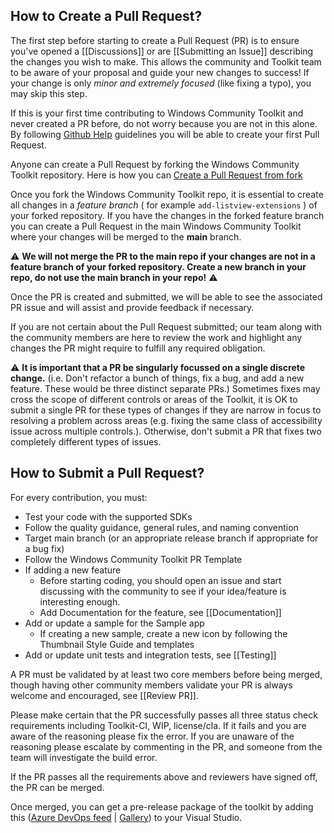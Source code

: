 ## How to Create a Pull Request?
The first step before starting to create a Pull Request (PR) is to ensure you've opened a [[Discussions]] or are [[Submitting an Issue]] describing the changes you wish to make. This allows the community and Toolkit team to be aware of your proposal and guide your new changes to success! If your change is only _minor and extremely focused_ (like fixing a typo), you may skip this step.

If this is your first time contributing to Windows Community Toolkit and never created a PR before, do not worry because you are not in this alone. By following [Github Help](https://docs.github.com/en/github/collaborating-with-issues-and-pull-requests/creating-a-pull-request) guidelines you will be able to create your first Pull Request.

Anyone can create a Pull Request by forking the Windows Community Toolkit repository. Here is how you can [Create a Pull Request from fork](https://docs.github.com/en/github/collaborating-with-issues-and-pull-requests/creating-a-pull-request-from-a-fork)

Once you fork the Windows Community Toolkit repo, it is essential to create all changes in a _feature branch_ ( for example `add-listview-extensions` ) of your forked repository. If you have the changes in the forked feature branch you can create a Pull Request in the main Windows Community Toolkit where your changes will be merged to the **main** branch. 

:warning: **We will not merge the PR to the main repo if your changes are not in a feature branch of your forked repository. Create a new branch in your repo, do not use the main branch in your repo!** :warning:
 
Once the PR is created and submitted, we will be able to see the associated PR issue and will assist and provide feedback if necessary.

If you are not certain about the Pull Request submitted; our team along with the community members are here to review the work and highlight any changes the PR might require to fulfill any required obligation.

:warning: **It is important that a PR be singularly focussed on a single discrete change.** (i.e. Don't refactor a bunch of things, fix a bug, and add a new feature. These would be three distinct separate PRs.) Sometimes fixes may cross the scope of different controls or areas of the Toolkit, it is OK to submit a single PR for these types of changes if they are narrow in focus to resolving a problem across areas (e.g. fixing the same class of accessibility issue across multiple controls.). Otherwise, don't submit a PR that fixes two completely different types of issues.

## How to Submit a Pull Request?

For every contribution, you must:
* Test your code with the supported SDKs
* Follow the quality guidance, general rules, and naming convention
* Target main branch (or an appropriate release branch if appropriate for a bug fix)
* Follow the Windows Community Toolkit PR Template 
* If adding a new feature
  * Before starting coding, you should open an issue and start discussing with the community to see if your idea/feature is interesting enough.
  * Add Documentation for the feature, see [[Documentation]]
* Add or update a sample for the Sample app
  * If creating a new sample, create a new icon by following the Thumbnail Style Guide and templates
* Add or update unit tests and integration tests, see [[Testing]]

A PR must be validated by at least two core members before being merged, though having other community members validate your PR is always welcome and encouraged, see [[Review PR]].

Please make certain that the PR successfully passes all three status check requirements including Toolkit-CI, WIP, license/cla. If it fails and you are aware of the reasoning please fix the error. If you are unaware of the reasoning please escalate by commenting in the PR, and someone from the team will investigate the build error. 

If the PR passes all the requirements above and reviewers have signed off, the PR can be merged.

Once merged, you can get a pre-release package of the toolkit by adding this ([Azure DevOps feed](https://pkgs.dev.azure.com/dotnet/WindowsCommunityToolkit/_packaging/WindowsCommunityToolkit-MainLatest/nuget/v3/index.json) | [Gallery](https://dev.azure.com/dotnet/WindowsCommunityToolkit/_packaging?_a=feed&feed=WindowsCommunityToolkit-MainLatest)) to your Visual Studio.
